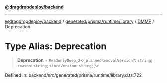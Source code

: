 [**@dragdropdeploy/backend**](../../../../../../../README.md)

***

[@dragdropdeploy/backend](../../../../../../../README.md) / [generated/prisma/runtime/library](../../../README.md) / [DMMF](../README.md) / Deprecation

# Type Alias: Deprecation

> **Deprecation** = `ReadonlyDeep_2`\<\{ `plannedRemovalVersion?`: `string`; `reason`: `string`; `sinceVersion`: `string`; \}\>

Defined in: backend/src/generated/prisma/runtime/library.d.ts:722
